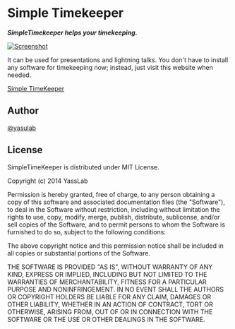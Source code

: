 Simple Timekeeper
=================

_**SimpleTimekeeper helps your timekeeping.**_

[![Screenshot](http://dl.dropbox.com/u/2819285/simpletimekeeper-ss.jpg)](http://simpletimekeeper.com/)

It can be used for presentations and lightning talks.
You don't have to install any software for timekeeping now;
instead, just visit this website when needed.

[Simple TimeKeeper](http://www.simpletimekeeper.com/)

Author
------
[@yasulab](http://twitter.com/yasulab)

License
-------
SimpleTimeKeeper is distributed under MIT License.

Copyright (c) 2014 YassLab

Permission is hereby granted, free of charge, to any person obtaining a copy of this software and associated documentation files (the "Software"), to deal in the Software without restriction, including without limitation the rights to use, copy, modify, merge, publish, distribute, sublicense, and/or sell copies of the Software, and to permit persons to whom the Software is furnished to do so, subject to the following conditions:

The above copyright notice and this permission notice shall be included in all copies or substantial portions of the Software.

THE SOFTWARE IS PROVIDED "AS IS", WITHOUT WARRANTY OF ANY KIND, EXPRESS OR IMPLIED, INCLUDING BUT NOT LIMITED TO THE WARRANTIES OF MERCHANTABILITY, FITNESS FOR A PARTICULAR PURPOSE AND NONINFRINGEMENT. IN NO EVENT SHALL THE AUTHORS OR COPYRIGHT HOLDERS BE LIABLE FOR ANY CLAIM, DAMAGES OR OTHER LIABILITY, WHETHER IN AN ACTION OF CONTRACT, TORT OR OTHERWISE, ARISING FROM, OUT OF OR IN CONNECTION WITH THE SOFTWARE OR THE USE OR OTHER DEALINGS IN THE SOFTWARE.


